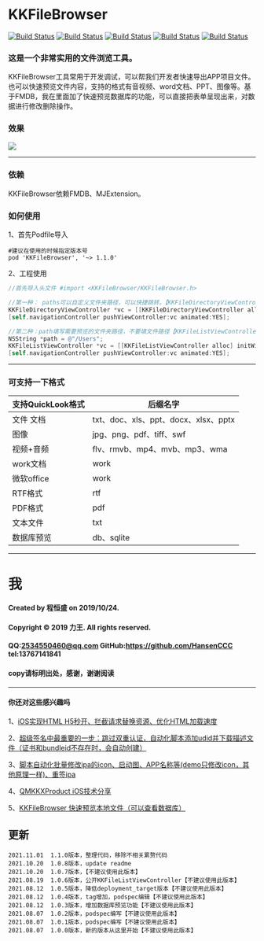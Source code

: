 # KKFileBrowser

[![Build Status](https://img.shields.io/badge/Github-QMKKXProduct-brightgreen.svg)](https://github.com/HansenCCC/KKFileBrowser)
[![Build Status](https://img.shields.io/badge/platform-ios-orange.svg)](https://github.com/HansenCCC/KKFileBrowser)
[![Build Status](https://img.shields.io/badge/HansenCCC-Github-blue.svg)](https://github.com/HansenCCC)
[![Build Status](https://img.shields.io/badge/HansenCCC-知乎-lightgrey.svg)](https://www.zhihu.com/people/EngCCC)
[![Build Status](https://img.shields.io/badge/已上架AppStore-Apple-success.svg)](https://apps.apple.com/cn/app/ios%E5%AE%9E%E9%AA%8C%E5%AE%A4/id1568656582)

### 这是一个非常实用的文件浏览工具。
KKFileBrowser工具常用于开发调试，可以帮我们开发者快速导出APP项目文件。也可以快速预览文件内容，支持的格式有音视频、word文档、PPT、图像等。基于FMDB，我在里面加了快速预览数据库的功能，可以直接把表单呈现出来，对数据进行修改删除操作。

### 效果
<img src="https://pic4.zhimg.com/80/v2-580b80d35ca2cd21586c18eb448e811b.jpg">

------------

### 依赖
KKFileBrowser依赖FMDB、MJExtension。

### 如何使用
1、首先Podfile导入
```
#建议在使用的时候指定版本号
pod 'KKFileBrowser', '~> 1.1.0'
```
2、工程使用
```objective-c
//首先导入头文件 #import <KKFileBrowser/KKFileBrowser.h>

//第一种： paths可以自定义文件夹路径，可以快捷跳转。【KKFileDirectoryViewController】
KKFileDirectoryViewController *vc = [[KKFileDirectoryViewController alloc] initWithPaths:@[]];
[self.navigationController pushViewController:vc animated:YES];

//第二种：path填写需要预览的文件夹路径，不要填文件路径【KKFileListViewController】
NSString *path = @"/Users";
KKFileListViewController *vc = [[KKFileListViewController alloc] initWithPath:path];
[self.navigationController pushViewController:vc animated:YES];
```


***

### 可支持一下格式

|支持QuickLook格式|后缀名字|
|--|--|
|文件 文档|txt、doc、xls、ppt、docx、xlsx、pptx|
|图像|jpg、png、pdf、tiff、swf|
|视频+音频|flv、rmvb、mp4、mvb、mp3、wma|
|work文档|work|
|微软office|work|
|RTF格式|rtf|
|PDF格式|pdf|
|文本文件|txt|
|数据库预览|db、sqlite|


----------

# 我
#### Created by 程恒盛 on 2019/10/24.
#### Copyright © 2019 力王. All rights reserved.
#### QQ:2534550460@qq.com  GitHub:https://github.com/HansenCCC  tel:13767141841
#### copy请标明出处，感谢，谢谢阅读

----------

#### 你还对这些感兴趣吗

1、[iOS实现HTML H5秒开、拦截请求替换资源、优化HTML加载速度][1]

2、[超级签名中最重要的一步：跳过双重认证，自动化脚本添加udid并下载描述文件（证书和bundleid不存在时，会自动创建）][2]

3、[脚本自动化批量修改ipa的icon、启动图、APP名称等(demo只修改icon，其他原理一样)、重签ipa][3]

4、[QMKKXProduct iOS技术分享][4]

5、[KKFileBrowser 快速预览本地文件（可以查看数据库）][5]


  [1]: https://github.com/HansenCCC/KKQuickDraw
  [2]: https://github.com/HansenCCC/HSAddUdids
  [3]: https://github.com/HansenCCC/HSIPAReplaceIcon
  [4]: https://github.com/HansenCCC/QMKKXProduct
  [5]: https://github.com/HansenCCC/KKFileBrowser



## 更新
 
```
2021.11.01  1.1.0版本，整理代码，移除不相关累赘代码
2021.10.20  1.0.8版本，update readme
2021.10.20  1.0.7版本，【不建议使用此版本】
2021.08.19  1.0.6版本，公开KKFileListViewController【不建议使用此版本】
2021.08.12  1.0.5版本，降低deployment_target版本【不建议使用此版本】
2021.08.12  1.0.4版本，tag增加，podspec编辑【不建议使用此版本】
2021.08.12  1.0.3版本，增加数据库预览功能【不建议使用此版本】
2021.08.07  1.0.2版本，podspec编写【不建议使用此版本】
2021.08.07  1.0.1版本，podspec编写【不建议使用此版本】
2021.08.07  1.0.0版本，新的版本从这里开始【不建议使用此版本】

```

